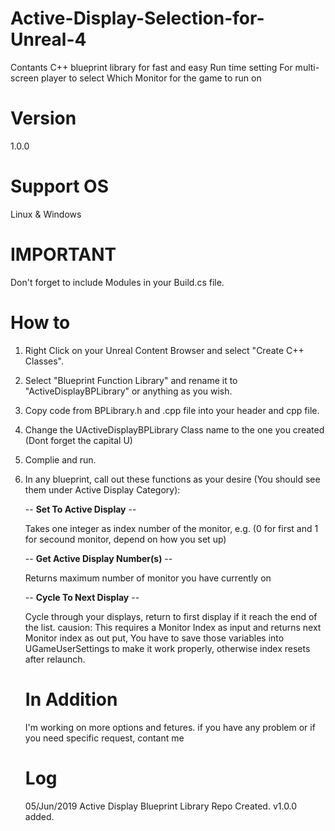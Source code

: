 # Active-Display-Selection-for-Unreal-4
Contants C++ blueprint library for fast and easy Run time setting For multi-screen player to select Which Monitor for the game to run on

# Version
1.0.0

# Support OS
Linux & Windows

# IMPORTANT
Don't forget to include Modules in your Build.cs file.

# How to
1. Right Click on your Unreal Content Browser and select "Create C++ Classes".
2. Select "Blueprint Function Library" and rename it to "ActiveDisplayBPLibrary" or anything as you wish.
3. Copy code from BPLibrary.h and .cpp file into your header and cpp file.
4. Change the UActiveDisplayBPLibrary Class name to the one you created (Dont forget the capital U)
5. Complie and run.
6. In any blueprint, call out these functions as your desire (You should see them under Active Display Category):


    -- <b>Set To Active Display</b> --
    
    Takes one integer as index number of the monitor, e.g. (0 for first and 1 for secound monitor, depend on how you set up)
    
    -- <b>Get Active Display Number(s)</b> --
    
    Returns maximum number of monitor you have currently on
    
    -- <b>Cycle To Next Display</b> --
    
    Cycle through your displays, return to first display if it reach the end of the list.
    causion: This requires a Monitor Index as input and returns next Monitor index as out put, You have to save those variables into 
    UGameUserSettings to make it work properly, otherwise index resets after relaunch.
    
    # In Addition
    I'm working on more options and fetures. if you have any problem or if you need specific request, contant me
    
    # Log
    05/Jun/2019 Active Display Blueprint Library Repo Created. v1.0.0 added.
